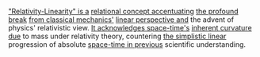 
["Relativity-Linearity" is a](1/2/3/_Relativity-Linearity) [relational concept accentuating](1/1/2/3/_Abstraction%20of%20concrete) [the profound break](3/3/2/2/2/1/3/.Rebirth%20and%20Renewal) [from classical mechanics'](1/3/1/1/1/1/1/1/2/.Newtonian%20Mechanics) [linear perspective and](1/2/1/2/3/3/1/2/2/.Perspective) the advent of physics' relativistic view. [It acknowledges space-time's](1/2/3/.Space-Time) [inherent curvature due](1/1/3/1/1/3/2/3/2/3/.Curvature) to mass under relativity theory, countering [the simplistic linear](1/1/3/2/3/3/1/3/1/1/_Linear-Exponential) progression of absolute [space-time in previous](1/2/3/.Space-Time) scientific understanding.

